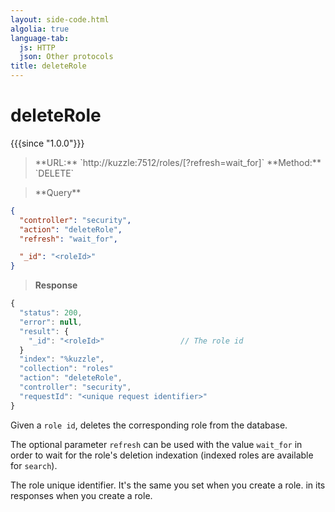 ```yaml
---
layout: side-code.html
algolia: true
language-tab:
  js: HTTP
  json: Other protocols
title: deleteRole
---
```



# deleteRole

{{{since "1.0.0"}}}



<blockquote class="js">
<p>
**URL:** `http://kuzzle:7512/roles/<roleId>[?refresh=wait_for]`  
**Method:** `DELETE`
</p>
</blockquote>

<blockquote class="json">
<p>
**Query**
</p>
</blockquote>

```json
{
  "controller": "security",
  "action": "deleteRole",
  "refresh": "wait_for",

  "_id": "<roleId>"
}
```

>**Response**

```javascript
{
  "status": 200,                     
  "error": null,                     
  "result": {
    "_id": "<roleId>"                 // The role id
  }
  "index": "%kuzzle",
  "collection": "roles"
  "action": "deleteRole",
  "controller": "security",
  "requestId": "<unique request identifier>"
}
```

Given a `role id`, deletes the corresponding role from the database.

The optional parameter `refresh` can be used
with the value `wait_for` in order to wait for the role's deletion indexation (indexed roles are available for `search`).

<aside class="notice">
The role unique identifier. It's the same you set when you create a role.
in its responses when you create a role.
</aside>
